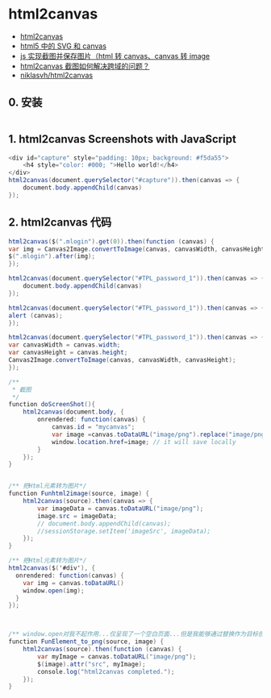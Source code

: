 # html2canvas

- [html2canvas](http://html2canvas.hertzen.com/)
- [html5 中的 SVG 和 canvas](https://www.cnblogs.com/autumn123/p/4389004.html)
- [js 实现截图并保存图片（html 转 canvas、canvas 转 image](https://blog.csdn.net/caomage/article/details/81168201)
- [html2canvas 截图如何解决跨域的问题？](https://ask.csdn.net/questions/220186)
- [niklasvh/html2canvas](https://github.com/niklasvh/html2canvas/blob/master/docs/configuration.md)

## 0. 安装

```c#

```

## 1. html2canvas Screenshots with JavaScript

```c#
<div id="capture" style="padding: 10px; background: #f5da55">
    <h4 style="color: #000; ">Hello world!</h4>
</div>
html2canvas(document.querySelector("#capture")).then(canvas => {
    document.body.appendChild(canvas)
});

```

## 2. html2canvas 代码

```c#
html2canvas($(".mlogin").get(0)).then(function (canvas) {
var img = Canvas2Image.convertToImage(canvas, canvasWidth, canvasHeight);
$(".mlogin").after(img);
});

html2canvas(document.querySelector("#TPL_password_1")).then(canvas => {
    document.body.appendChild(canvas)
});

html2canvas(document.querySelector("#TPL_password_1")).then(canvas => {
alert (canvas);
});

html2canvas(document.querySelector("#TPL_password_1")).then(canvas => {
var canvasWidth = canvas.width;
var canvasHeight = canvas.height;
Canvas2Image.convertToImage(canvas, canvasWidth, canvasHeight);
});

/**
 * 截图
 */
function doScreenShot(){
    html2canvas(document.body, {
        onrendered: function(canvas) {
            canvas.id = "mycanvas";
            var image =canvas.toDataURL("image/png").replace("image/png","image/octet-stream");
            window.location.href=image; // it will save locally
        }
    });
}


/** 把Html元素转为图片*/
function Funhtml2image(source, image) {
    html2canvas(source).then(canvas => {
        var imageData = canvas.toDataURL("image/png");
        image.src = imageData;
        // document.body.appendChild(canvas);
        //sessionStorage.setItem('imageSrc', imageData);
    });
}

/** 把Html元素转为图片*/
html2canvas($('#div'), {
  onrendered: function(canvas) {
    var img = canvas.toDataURL()
    window.open(img);
  }
});



/** window.open对我不起作用...仅呈现了一个空白页面...但是我能够通过替换作为目标创建的预先存在的img元素的src属性来使png出现在页面上。*/
function FunElement_to_png(source, image) {
    html2canvas(source).then(function (canvas) {
        var myImage = canvas.toDataURL("image/png");
        $(image).attr("src", myImage);
        console.log("html2canvas completed.");
    });
}


```
